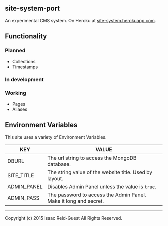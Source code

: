 site-system-port
----------------

An experimental CMS system. On Heroku at [site-system.herokuapp.com](https://site-system.herokuapp.com/).

## Functionality

### Planned

* Collections
* Timestamps

### In development



### Working

* Pages
* Aliases

## Environment Variables

This site uses a variety of Environment Variables.

|KEY                         |VALUE                                                                 |
|----------------------------|----------------------------------------------------------------------|
|DBURL                       |The url string to access the MongoDB database.                        |
|SITE_TITLE                  |The string value of the website title. Used by layout.                |
|ADMIN_PANEL                 |Disables Admin Panel unless the value is `true`.                      |
|ADMIN_PASS                  |The password to access the Admin Panel. Make it long and secret.      |




---

Copyright (c) 2015 Isaac Reid-Guest All Rights Reserved.
